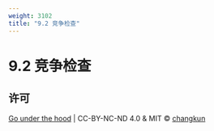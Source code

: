 ```yaml
---
weight: 3102
title: "9.2 竞争检查"
---
```


# 9.2 竞争检查



## 许可

[Go under the hood](https://github.com/golang-design/under-the-hood) | CC-BY-NC-ND 4.0 & MIT &copy; [changkun](https://changkun.de)
